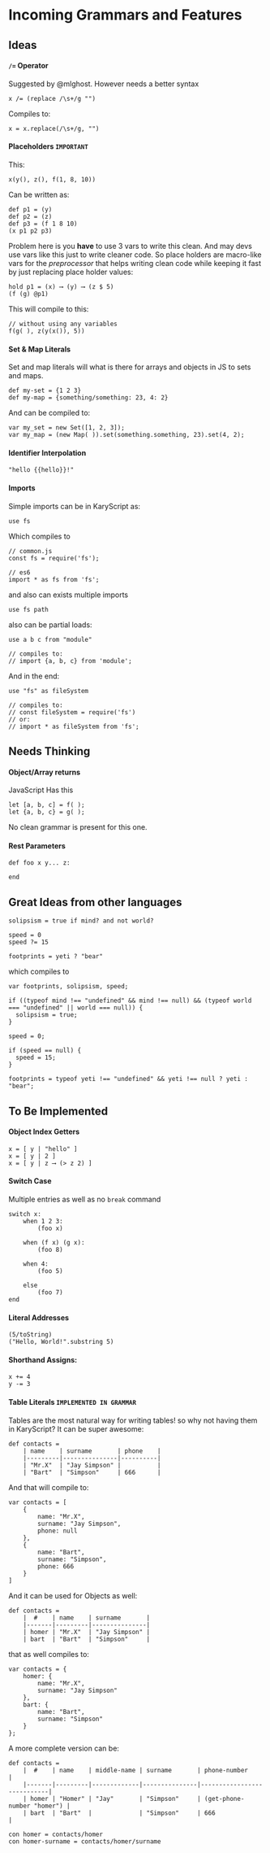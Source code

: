 # Incoming Grammars and Features
## Ideas

#### `/=` Operator

Suggested by @mlghost. However needs a better syntax

```
x /= (replace /\s+/g "")
```

Compiles to:

```
x = x.replace(/\s+/g, "")
```


#### Placeholders `IMPORTANT`
This:

```
x(y(), z(), f(1, 8, 10))
```

Can be written as:

```
def p1 = (y)
def p2 = (z)
def p3 = (f 1 8 10)
(x p1 p2 p3)
```

Problem here is you __have__ to use 3 vars to write this clean. And may devs use vars like this just to write cleaner code. So place holders are macro-like vars for the _preprocessor_ that helps writing clean code while keeping it fast by just replacing place holder values:

```
hold p1 = (x) ⟶ (y) ⟶ (z $ 5)
(f (g) @p1)
```

This will compile to this:

```
// without using any variables
f(g( ), z(y(x()), 5))
```


#### Set & Map Literals

Set and map literals will what is there for arrays and objects in JS to sets and maps.

```
def my-set = {1 2 3}
def my-map = {something/something: 23, 4: 2}
```

And can be compiled to:

```
var my_set = new Set([1, 2, 3]);
var my_map = (new Map( )).set(something.something, 23).set(4, 2);
```

#### Identifier Interpolation

```
"hello {{hello}}!"
```
#### Imports
Simple imports can be in KaryScript as:

```
use fs
```

Which compiles to

```
// common.js
const fs = require('fs');

// es6
import * as fs from 'fs';
```

and also can exists multiple imports

```
use fs path
```

also can be partial loads:

```
use a b c from "module"

// compiles to:
// import {a, b, c} from 'module';
```

And in the end:

```
use "fs" as fileSystem

// compiles to:
// const fileSystem = require('fs')
// or:
// import * as fileSystem from 'fs';
```

## Needs Thinking

#### Object/Array returns
JavaScript Has this

```
let [a, b, c] = f( );
let {a, b, c} = g( );
```

No clean grammar is present for this one.

#### Rest Parameters
```
def foo x y... z:
	
end
```

## Great Ideas from other languages

```
solipsism = true if mind? and not world?

speed = 0
speed ?= 15

footprints = yeti ? "bear"
```

which compiles to

```
var footprints, solipsism, speed;

if ((typeof mind !== "undefined" && mind !== null) && (typeof world === "undefined" || world === null)) {
  solipsism = true;
}

speed = 0;

if (speed == null) {
  speed = 15;
}

footprints = typeof yeti !== "undefined" && yeti !== null ? yeti : "bear";
```

## To Be Implemented 

#### Object Index Getters

```
x = [ y | "hello" ]
x = [ y | 2 ]
x = [ y | z ⟶ (> z 2) ]
```

#### Switch Case
Multiple entries as well as no `break` command

```
switch x:
	when 1 2 3:
		(foo x)

	when (f x) (g x):
		(foo 8)

	when 4:
		(foo 5)
	
	else
		(foo 7)
end
```

#### Literal Addresses

```
(5/toString)
("Hello, World!".substring 5)
```

#### Shorthand Assigns:

````
x += 4
y -= 3
````

#### Table Literals `IMPLEMENTED IN GRAMMAR`
Tables are the most natural way for writing tables! so why not having them in KaryScript? It can be super awesome:

```
def contacts =
    | name    | surname       | phone    |
    |---------|---------------|----------|
    | "Mr.X"  | "Jay Simpson" |          |
    | "Bart"  | "Simpson"     | 666      |
```

And that will compile to:

```
var contacts = [
	{
		name: "Mr.X",
		surname: "Jay Simpson",
		phone: null
	},
	{
		name: "Bart",
		surname: "Simpson",
		phone: 666
	}
]
```

And it can be used for Objects as well:

```
def contacts =
    |  #    | name    | surname       |
    |-------|---------|---------------|
    | homer | "Mr.X"  | "Jay Simpson" |
    | bart  | "Bart"  | "Simpson"     |
```

that as well compiles to:

```
var contacts = {
	homer: {
		name: "Mr.X",
		surname: "Jay Simpson"
	},
	bart: {
		name: "Bart",
		surname: "Simpson"
	}
};
```

A more complete version can be:

```
def contacts =
    |  #    | name    | middle-name | surname       | phone-number               |
    |-------|---------|-------------|---------------|----------------------------|
    | homer | "Homer" | "Jay"       | "Simpson"     | (get-phone-number "homer") |
    | bart  | "Bart"  |             | "Simpson"     | 666                        |

con homer = contacts/homer
con homer-surname = contacts/homer/surname
```

